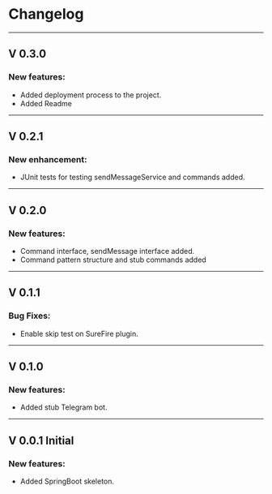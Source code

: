 # Changelog
___
## V 0.3.0
### New features:
* Added deployment process to the project.
* Added Readme

___
## V 0.2.1
### New enhancement:
* JUnit tests for testing sendMessageService and commands added.
___
## V 0.2.0
### New features:
* Command interface, sendMessage interface added.
* Command pattern structure and stub commands added
___
## V 0.1.1
### Bug Fixes:
* Enable skip test on SureFire plugin.
___
## V 0.1.0
### New features:
* Added stub Telegram bot.
___
## V 0.0.1 Initial
### New features:
* Added SpringBoot skeleton.


